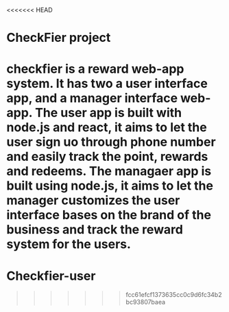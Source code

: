 <<<<<<< HEAD
# CheckFier project
checkfier is a reward web-app system.
It has two a user interface app, and a manager interface web-app.
The user app is built with node.js and react, it aims to let the user sign uo through phone number and easily track the point, rewards and redeems. 
The managaer app is built using node.js, it aims to let the manager customizes the user interface bases on the brand of the business and track the reward system for the users.
=======
# Checkfier-user
>>>>>>> fcc61efcf1373635cc0c9d6fc34b2bc93807baea
